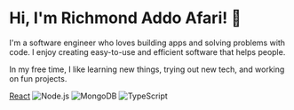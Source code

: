 # Hi, I'm Richmond Addo Afari! 👋  

I'm a software engineer who loves building apps and solving problems with code. I enjoy creating easy-to-use and efficient software that helps people.  

In my free time, I like learning new things, trying out new tech, and working on fun projects.  

[React](https://img.shields.io/badge/React-20232A?style=for-the-badge&logo=react&logoColor=61DAFB)
![Node.js](https://img.shields.io/badge/Node.js-339933?style=for-the-badge&logo=node.js&logoColor=white)
![MongoDB](https://img.shields.io/badge/MongoDB-4EA94B?style=for-the-badge&logo=mongodb&logoColor=white)
![TypeScript](https://img.shields.io/badge/TypeScript-007ACC?style=for-the-badge&logo=typescript&logoColor=white)


<!---
Afari-Richmond/Afari-Richmond is a ✨ special ✨ repository because its `README.md` (this file) appears on your GitHub profile.
You can click the Preview link to take a look at your changes.
--->
